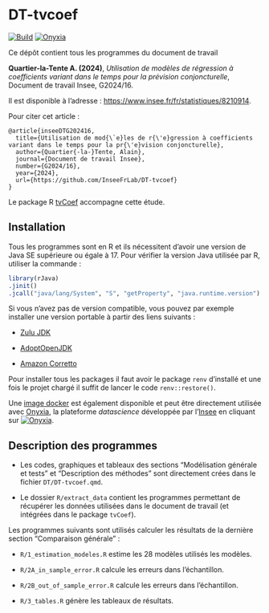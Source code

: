 
<!-- README.md is generated from README.Rmd. Please edit that file -->

# DT-tvcoef

[![Build](https://github.com/inseefrlab/dt-tvcoef/workflows/Dockerize/badge.svg)](https://hub.docker.com/repository/docker/inseefrlab/dt-tvcoef)
[![Onyxia](https://img.shields.io/badge/Launch-Datalab-orange?logo=R)](https://datalab.sspcloud.fr/launcher/ide/rstudio?autoLaunch=false&service.image.custom.enabled=true&service.image.pullPolicy=%C2%ABAlways%C2%BB&service.image.custom.version=%C2%ABinseefrlab%2Fdt-tvcoef%3Alatest%C2%BB&init.personalInit=%C2%ABhttps%3A%2F%2Fraw.githubusercontent.com%2Finseefrlab%2Fdt-tvcoef%2Fmaster%2F.github%2Fsetup_onyxia.sh%C2%BB)

Ce dépôt contient tous les programmes du document de travail

**Quartier-la-Tente A. (2024)**, *Utilisation de modèles de régression à
coefficients variant dans le temps pour la prévision conjoncturelle*,
Document de travail Insee, G2024/16.

Il est disponible à l’adresse :
<https://www.insee.fr/fr/statistiques/8210914>.

Pour citer cet article :

    @article{inseeDTG202416,
      title={Utilisation de mod{\`e}les de r{\'e}gression à coefficients variant dans le temps pour la pr{\'e}vision conjoncturelle},
      author={Quartier{-la-}Tente, Alain},
      journal={Document de travail Insee},
      number={G2024/16},
      year={2024},
      url={https://github.com/InseeFrLab/DT-tvcoef}
    }

Le package R [tvCoef](https://github.com/InseeFrLab/tvCoef) accompagne
cette étude.

## Installation

Tous les programmes sont en R et ils nécessitent d’avoir une version de
Java SE supérieure ou égale à 17. Pour vérifier la version Java utilisée
par R, utiliser la commande :

``` r
library(rJava)
.jinit()
.jcall("java/lang/System", "S", "getProperty", "java.runtime.version")
```

Si vous n’avez pas de version compatible, vous pouvez par exemple
installer une version portable à partir des liens suivants :

- [Zulu JDK](https://www.azul.com/downloads/#zulu)

- [AdoptOpenJDK](https://adoptopenjdk.net/)

- [Amazon Corretto](https://aws.amazon.com/corretto/)

Pour installer tous les packages il faut avoir le package `renv`
d’installé et une fois le projet chargé il suffit de lancer le code
`renv::restore()`.

Une [image
docker](https://hub.docker.com/repository/docker/inseefrlab/dt-tvcoef)
est également disponible et peut être directement utilisée avec
[Onyxia](https://github.com/InseeFrLab/onyxia-web), la plateforme
*datascience* développée par l’[Insee](https://www.insee.fr/fr/accueil)
en cliquant sur
[![Onyxia](https://img.shields.io/badge/Launch-Datalab-orange?logo=R)](https://datalab.sspcloud.fr/launcher/ide/rstudio?autoLaunch=false&service.image.custom.enabled=true&service.image.pullPolicy=%C2%ABAlways%C2%BB&service.image.custom.version=%C2%ABinseefrlab%2Fdt-tvcoef%3Alatest%C2%BB&init.personalInit=%C2%ABhttps%3A%2F%2Fraw.githubusercontent.com%2Finseefrlab%2Fdt-tvcoef%2Fmaster%2F.github%2Fsetup_onyxia.sh%C2%BB).

## Description des programmes

- Les codes, graphiques et tableaux des sections “Modélisation générale
  et tests” et “Description des méthodes” sont directement crées dans le
  fichier `DT/DT-tvcoef.qmd`.

- Le dossier `R/extract_data` contient les programmes permettant de
  récupérer les données utilisées dans le document de travail (et
  intégrées dans le package `tvCoef`).

Les programmes suivants sont utilisés calculer les résultats de la
dernière section “Comparaison générale” :

- `R/1_estimation_modeles.R` estime les 28 modèles utilisés les modèles.

- `R/2A_in_sample_error.R` calcule les erreurs dans l’échantillon.

- `R/2B_out_of_sample_error.R` calcule les erreurs dans l’échantillon.

- `R/3_tables.R` génère les tableaux de résultats.
